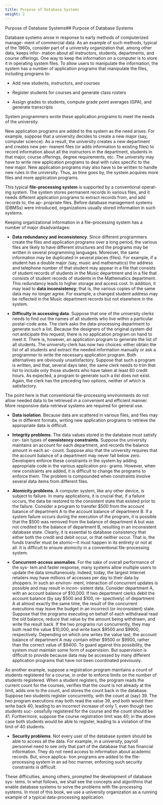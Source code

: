 ```yaml
---
title: Purpose of Database Systems
weight: 2
---
```


Purpose of Database Systems## Purpose of Database Systems

Database systems arose in response to early methods of computerized manage- ment of commercial data. As an example of such methods, typical of the 1960s, consider part of a university organization that, among other data, keeps infor- mation about all instructors, students, departments, and course offerings. One way to keep the information on a computer is to store it in operating system files. To allow users to manipulate the information, the system has a number of application programs that manipulate the files, including programs to:

- Add new students, instructors, and courses

- Register students for courses and generate class rosters

- Assign grades to students, compute grade point averages (GPA), and generate transcripts

System programmers wrote these application programs to meet the needs of the university.

New application programs are added to the system as the need arises. For example, suppose that a university decides to create a new major (say, computer science). As a result, the university creates a new department and creates new per- manent files (or adds information to existing files) to record information about all the instructors in the department, students in that major, course offerings, degree requirements, etc. The university may have to write new application programs to deal with rules specific to the new major. New application programs may also have to be written to handle new rules in the university. Thus, as time goes by, the system acquires more files and more application programs.

This typical **file-processing system** is supported by a conventional operat- ing system. The system stores permanent records in various files, and it needs different application programs to extract records from, and add records to, the ap- propriate files. Before database management systems (DBMSs) were introduced, organizations usually stored information in such systems.

Keeping organizational information in a file-processing system has a number of major disadvantages:  

- **Data redundancy and inconsistency**. Since different programmers create the files and application programs over a long period, the various files are likely to have different structures and the programs may be written in several programming languages. Moreover, the same information may be duplicated in several places (files). For example, if a student has a double major (say, music and mathematics) the address and telephone number of that student may appear in a file that consists of student records of students in the Music department and in a file that consists of student records of students in the Mathematics department. This redundancy leads to higher storage and access cost. In addition, it may lead to **data inconsistency**; that is, the various copies of the same data may no longer agree. For example, a changed student address may be reflected in the Music department records but not elsewhere in the system.

- **Difficulty in accessing data**. Suppose that one of the university clerks needs to find out the names of all students who live within a particular postal-code area. The clerk asks the data-processing department to generate such a list. Because the designers of the original system did not anticipate this request, there is no application program on hand to meet it. There is, however, an application program to generate the list of all students. The university clerk has now two choices: either obtain the list of all students and extract the needed information manually or ask a programmer to write the necessary application program. Both alternatives are obviously unsatisfactory. Suppose that such a program is written, and that, several days later, the same clerk needs to trim that list to include only those students who have taken at least 60 credit hours. As expected, a program to generate such a list does not exist. Again, the clerk has the preceding two options, neither of which is satisfactory.

The point here is that conventional file-processing environments do not allow needed data to be retrieved in a convenient and efficient manner. More responsive data-retrieval systems are required for general use.

- **Data isolation**. Because data are scattered in various files, and files may be in different formats, writing new application programs to retrieve the appropriate data is difficult.

- **Integrity problems**. The data values stored in the database must satisfy cer- tain types of **consistency constraints**. Suppose the university maintains an account for each department, and records the balance amount in each ac- count. Suppose also that the university requires that the account balance of a department may never fall below zero. Developers enforce these constraints in the system by adding appropriate code in the various application pro- grams. However, when new constraints are added, it is difficult to change the programs to enforce them. The problem is compounded when constraints involve several data items from different files.

- **Atomicity problems**. A computer system, like any other device, is subject to failure. In many applications, it is crucial that, if a failure occurs, the data be restored to the consistent state that existed prior to the failure. Consider a program to transfer $500 from the account balance of department A to the account balance of department B. If a system failure occurs during the execution of the program, it is possible that the $500 was removed from the balance of department A but was not credited to the balance of department B, resulting in an inconsistent database state. Clearly, it is essential to database consistency that either both the credit and debit occur, or that neither occur. That is, the funds transfer must be atomic—it must happen in its entirety or not at all. It is difficult to ensure atomicity in a conventional file-processing system.

- **Concurrent-access anomalies**. For the sake of overall performance of the sys- tem and faster response, many systems allow multiple users to update the data simultaneously. Indeed, today, the largest Internet retailers may have millions of accesses per day to their data by shoppers. In such an environ- ment, interaction of concurrent updates is possible and may result in incon- sistent data. Consider department A, with an account balance of $10,000. If two department clerks debit the account balance (by say $500 and $100, re- spectively) of department A at almost exactly the same time, the result of the concurrent executions may leave the budget in an incorrect (or inconsistent) state. Suppose that the programs executing on behalf of each withdrawal read the old balance, reduce that value by the amount being withdrawn, and write the result back. If the two programs run concurrently, they may both read the value $10,000, and write back $9500 and $9900, respectively. Depending on which one writes the value last, the account balance of department A may contain either $9500 or $9900, rather than the correct value of $9400. To guard against this possibility, the system must maintain some form of supervision. But supervision is difficult to provide because data may be accessed by many different application programs that have not been coordinated previously.

As another example, suppose a registration program maintains a count of students registered for a course, in order to enforce limits on the number of students registered. When a student registers, the program reads the current count for the courses, verifies that the count is not already at the limit, adds one to the count, and stores the count back in the database. Suppose two students register concurrently, with the count at (say) 39. The two program executions may both read the value 39, and both would then write back 40, leading to an incorrect increase of only 1, even though two students suc- cessfully registered for the course and the count should be 41. Furthermore, suppose the course registration limit was 40; in the above case both students would be able to register, leading to a violation of the limit of 40 students.

- **Security problems**. Not every user of the database system should be able to access all the data. For example, in a university, payroll personnel need to see only that part of the database that has financial information. They do not need access to information about academic records. But, since applica- tion programs are added to the file-processing system in an ad hoc manner, enforcing such security constraints is difficult. 

These difficulties, among others, prompted the development of database sys- tems. In what follows, we shall see the concepts and algorithms that enable database systems to solve the problems with file-processing systems. In most of this book, we use a university organization as a running example of a typical data-processing application.


